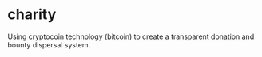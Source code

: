 charity
=======

Using cryptocoin technology (bitcoin) to create a transparent donation and bounty dispersal system. 
